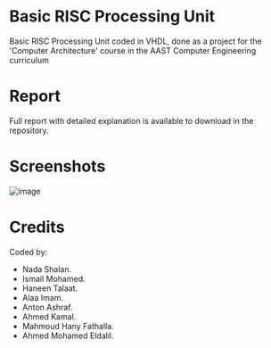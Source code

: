 # Basic RISC Processing Unit

Basic RISC Processing Unit coded in VHDL, done as a project for the 'Computer Architecture' course in the AAST Computer Engineering curriculum

# Report

Full report with detailed explanation is available to download in the repository.

# Screenshots
![image](https://github.com/IsmailFakhr/Basic-RISC-Processor/assets/98194133/a3949271-dc75-4f25-95f8-e9df4dc53e71)

# Credits

Coded by:
- Nada Shalan.
- Ismail Mohamed.
- Haneen Talaat. 
- Alaa Imam.
- Anton Ashraf.
- Ahmed Kamal.
- Mahmoud Hany Fathalla.
- Ahmed Mohamed Eldalil.


